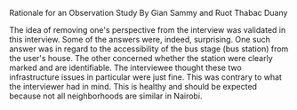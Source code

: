 Rationale for an Observation Study
By
Gian Sammy and Ruot Thabac Duany

The idea of removing one's perspective from the interview was validated in this interview. Some of the answers were, indeed, surprising. One such answer was in regard to the accessibility of the bus stage (bus station) from the user's house.
The other concerned whether the station were clearly marked and are identifiable. The interviewee thought these two infrastructure issues in particular were just fine. This was contrary to what the interviewer had in mind. This is healthy and should be expected because not all neighborhoods are similar in Nairobi.